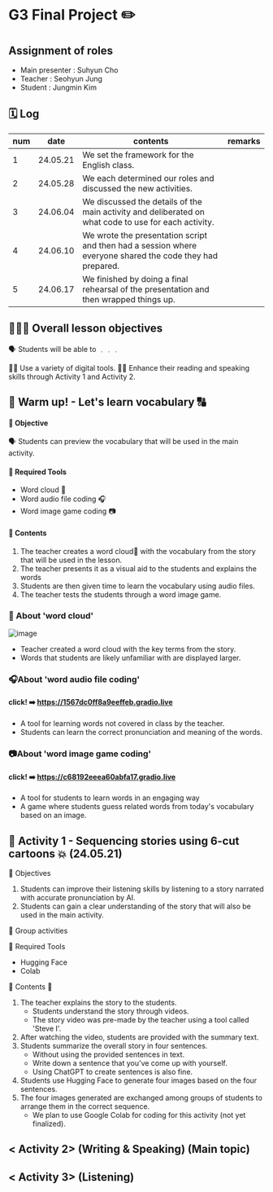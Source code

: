 # G3  Final Project ✏️

## Assignment of roles
- Main presenter : Suhyun Cho
- Teacher : Seohyun Jung
- Student : Jungmin Kim

## 🗓️ Log 
|num|date|contents|remarks|
 |--|--|--|--|
 |1 |24.05.21|We set the framework for the English class.||
 |2 |24.05.28|We each determined our roles and discussed the new activities.||
 |3 |24.06.04|We discussed the details of the main activity and deliberated on what code to use for each activity.|
 |4 |24.06.10|We wrote the presentation script and then had a session where everyone shared the code they had prepared.|
 |5 |24.06.17|We finished by doing a final rehearsal of the presentation and then wrapped things up.|

## 🧑🏻‍🏫 Overall lesson objectives 

🗣️ Students will be able to ﹒﹒﹒

 ☝🏻 Use a variety of digital tools.
 ✌🏻 Enhance their reading and speaking skills through Activity 1 and Activity 2.


## 🌈 Warm up! - Let's learn vocabulary 🔠

#### 📍 Objective
  🗣️ Students can preview the vocabulary that will be used in the main activity.

#### 📍 Required Tools 
  * Word cloud 💭
  * Word audio file coding 🎧
  * Word image game coding 📷

#### 📍 Contents 
 1. The teacher creates a word cloud💭 with the vocabulary from the story that will be used in the lesson.
 2. The teacher presents it as a visual aid to the students and explains the words
 3. Students are then given time to learn the vocabulary using audio files.
 4. The teacher tests the students through a word image game.


 ### 💭 About 'word cloud'  
 ![image](https://github.com/jjjmmm0410/G3-finalproject/assets/130952709/9f7b9e74-c8d3-494e-b075-0abbc308f643)

 - Teacher created a word cloud with the key terms from the story.
 - Words that students are likely unfamiliar with are displayed larger.

 ### 🎧About 'word audio file coding' 
 #### click! ➡️ https://1567dc0ff8a9eeffeb.gradio.live

 - A tool for learning words not covered in class by the teacher.
 - Students can learn the correct pronunciation and meaning of the words.
 
 ### 📷About 'word image game coding'
 #### click! ➡️ https://c68192eeea60abfa17.gradio.live

- A tool for students to learn words in an engaging way
- A game where students guess related words from today's vocabulary based on an image.

## 🌈 Activity 1 - Sequencing stories using 6-cut cartoons 💥 (24.05.21)

📍 Objectives 
  1. Students can improve their listening skills by listening to a story narrated with accurate pronunciation by AI.
  2. Students can gain a clear understanding of the story that will also be used in the main activity.


📍 Group activities 

 
📍 Required Tools 
  * Hugging Face
  * Colab


📍 Contents 💬
1. The teacher explains the story to the students.
   * Students understand the story through videos.
   * The story video was pre-made by the teacher using a tool called 'Steve I'.
2. After watching the video, students are provided with the summary text.
3. Students summarize the overall story in four sentences.
   * Without using the provided sentences in text.
   * Write down a sentence that you've come up with yourself. 
   * Using ChatGPT to create sentences is also fine.
4. Students use Hugging Face to generate four images based on the four sentences.
5. The four images generated are exchanged among groups of students to arrange them in the correct sequence.
   * We plan to use Google Colab for coding for this activity (not yet finalized).
  
## < Activity 2> (Writing & Speaking) (Main topic)

## < Activity 3> (Listening) 

